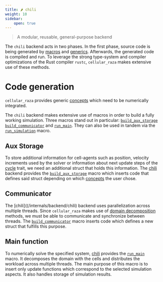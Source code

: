 ```yaml
---
title: 🌶️ chili
weight: 10
sidebar:
    open: true
---
```


> A modular, reusable, general-purpose backend

The `chili` backend acts in two phases.
In the first phase, source code is being generated by 
[macros](https://doc.rust-lang.org/reference/macros-by-example.html) and
[generics](https://doc.rust-lang.org/reference/items/generics.html).
Afterwards, the generated code is compiled and run.
To leverage the strong type-system and compiler optimizations of the Rust compiler `rustc`,
`cellular_raza` makes extensive use of these methods.

# Code generation
`cellular_raza` provides generic [concepts](/internals/concepts) which need to be numerically
integrated.

The `chili` backend makes extensive use of macros in order to build a fully working simulation.
Three macros stand out in particular:
[`build_aux_storage`](/docs/cellular_raza_core/backend/chili/macro.build_aux_storage.html)
[`build_communicator`](/docs/cellular_raza_core/backend/chili/macro.build_communicator.html) and
[`run_main`](/docs/cellular_raza_core/backend/chili/macro.run_main.html).
They can also be used in tandem via the 
[`run_simulation`](/docs/cellular_raza_core/backend/chili/macro.run_simulation.html) macro.

## Aux Storage

To store additional information for cell-agents such as position, velocity increments used by the
solver or information about next update steps of the [cycle](/internals/concepts/cell/cycle) trait,
we need an additional struct that holds this information.
The [chili](/internals/backend/chili) backend provides the
[`build_aux_storage`](/docs/cellular_raza_core/backend/chili/macro.build_aux_storage.html) macro
which inserts code that defines said struct depending on which
[concepts](/internals/concepts/cell/) the user chose.

## Communicator

The [chili]((/internals/backend/chili) backend uses parallelization across multiple threads.
Since `cellular_raza` makes use of [domain decomposition](/internals/concepts/domain) methods,
we must be able to communicate and synchronize between threads.
The [`build_communicator`](/docs/cellular_raza_core/backend/chili/macro.build_communicator.html)
macro inserts code which defines a new struct that fulfills this purpose.

## Main function

To numerically solve the specified system, [chili](/internals/backend/chili) provides the
[`run_main`](/docs/cellular_raza_core/backend/chili/macro.run_main.html) macro.
It decomposes the domain with the cells and distributes the workload across multiple threads.
The main purpose of this macro is to insert only update functions which correspond to the selected
simulation aspects.
It also handles storage of simulation results.
